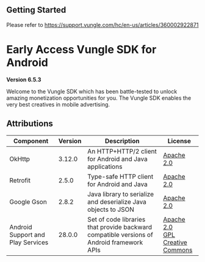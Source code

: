 ## Getting Started
Please refer to https://support.vungle.com/hc/en-us/articles/360002922871

Early Access Vungle SDK for Android
=======================

**Version 6.5.3**

Welcome to the Vungle SDK which has been battle-tested to unlock amazing monetization opportunities for you.  The Vungle SDK enables the very best creatives in mobile advertising. 
## Attributions

| Component                         | Version | Description                                                                               | License                                                                        |
|-----------------------------------|---------|-------------------------------------------------------------------------------------------|--------------------------------------------------------------------------------|
| OkHttp                            | 3.12.0  | An HTTP+HTTP/2 client for Android and  Java applications                                  | [Apache 2.0](https://www.apache.org/licenses/LICENSE-2.0)                      |
| Retrofit                          | 2.5.0   | Type-safe HTTP client for Android and Java                                                | [Apache 2.0](https://www.apache.org/licenses/LICENSE-2.0)                      |
| Google Gson                       | 2.8.2   | Java library to serialize and deserialize Java objects to JSON                            | [Apache 2.0](https://www.apache.org/licenses/LICENSE-2.0)                      |
| Android Support and Play Services | 28.0.0  | Set of code libraries that provide backward compatible versions of Android framework APIs | [Apache 2.0 <br/> GPL <br/> Creative Commons](https://developer.android.com/license) |